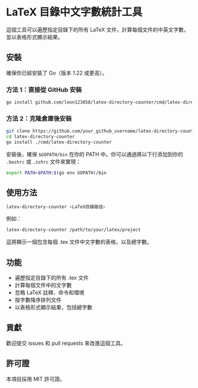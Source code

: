 # LaTeX 目錄中文字數統計工具

這個工具可以遍歷指定目錄下的所有 LaTeX 文件，計算每個文件的中英文字數，並以表格形式顯示結果。

## 安裝

確保你已經安裝了 Go（版本 1.22 或更高）。

### 方法 1：直接從 GitHub 安裝

```bash
go install github.com/leon123858/latex-directory-counter/cmd/latex-directory-counter@latest
```

### 方法 2：克隆倉庫後安裝

```bash
git clone https://github.com/your_github_username/latex-directory-counter.git
cd latex-directory-counter
go install ./cmd/latex-directory-counter
```

安裝後，確保 `$GOPATH/bin` 在你的 PATH 中。你可以通過將以下行添加到你的 `.bashrc` 或 `.zshrc` 文件來實現：

```bash
export PATH=$PATH:$(go env GOPATH)/bin
```

## 使用方法

```bash
latex-directory-counter <LaTeX目錄路徑>
```

例如：

```bash
latex-directory-counter /path/to/your/latex/project
```

這將顯示一個包含每個 .tex 文件中文字數的表格，以及總字數。

## 功能

- 遍歷指定目錄下的所有 .tex 文件
- 計算每個文件中的文字數
- 忽略 LaTeX 註釋、命令和環境
- 按字數降序排列文件
- 以表格形式顯示結果，包括總字數

## 貢獻

歡迎提交 issues 和 pull requests 來改進這個工具。

## 許可證

本項目採用 MIT 許可證。